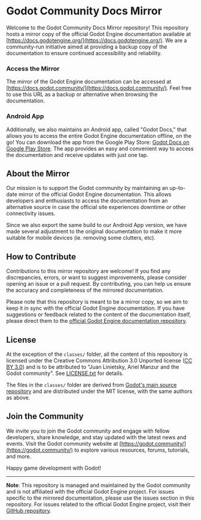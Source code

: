 # Godot Community Docs Mirror

Welcome to the Godot Community Docs Mirror repository! This repository hosts a mirror copy of the official Godot Engine documentation available at [https://docs.godotengine.org/](https://docs.godotengine.org/). We are a community-run initiative aimed at providing a backup copy of the documentation to ensure continued accessibility and reliability.

### Access the Mirror
The mirror of the Godot Engine documentation can be accessed at [https://docs.godot.community/](https://docs.godot.community/). Feel free to use this URL as a backup or alternative when browsing the documentation.

### Android App

Additionally, we also maintains an Android app, called "Godot Docs," that allows you to access the entire Godot Engine documentation offline, on the go! You can download the app from the Google Play Store: [Godot Docs on Google Play Store](https://play.google.com/store/apps/details?id=community.godot.docs). The app provides an easy and convenient way to access the documentation and receive updates with just one tap.

## About the Mirror

Our mission is to support the Godot community by maintaining an up-to-date mirror of the official Godot Engine documentation. This allows developers and enthusiasts to access the documentation from an alternative source in case the official site experiences downtime or other connectivity issues.

Since we also export the same build to our Android App version, we have made several adjustment to the original documentation to make it more suitable for mobile devices (ie. removing some clutters, etc).

## How to Contribute

Contributions to this mirror repository are welcome! If you find any discrepancies, errors, or want to suggest improvements, please consider opening an issue or a pull request. By contributing, you can help us ensure the accuracy and completeness of the mirrored documentation.

Please note that this repository is meant to be a mirror copy, so we aim to keep it in sync with the official Godot Engine documentation. If you have suggestions or feedback related to the content of the documentation itself, please direct them to the [official Godot Engine documentation repository](https://github.com/godotengine/godot-docs).

## License

At the exception of the `classes/` folder, all the content of this repository is licensed under the Creative Commons Attribution 3.0 Unported license ([CC BY 3.0](https://creativecommons.org/licenses/by/3.0/)) and is to be attributed to "Juan Linietsky, Ariel Manzur and the Godot community".
See [LICENSE.txt](/LICENSE.txt) for details.

The files in the `classes/` folder are derived from [Godot's main source repository](https://github.com/godotengine/godot) and are distributed under the MIT license, with the same authors as above.

## Join the Community

We invite you to join the Godot community and engage with fellow developers, share knowledge, and stay updated with the latest news and events. Visit the Godot community website at [https://godot.community/](https://godot.community/) to explore various resources, forums, tutorials, and more.

Happy game development with Godot!

---
**Note**: This repository is managed and maintained by the Godot community and is not affiliated with the official Godot Engine project. For issues specific to the mirrored documentation, please use the issues section in this repository. For issues related to the official Godot Engine project, visit their [GitHub repository](https://github.com/godotengine/godot-docs).